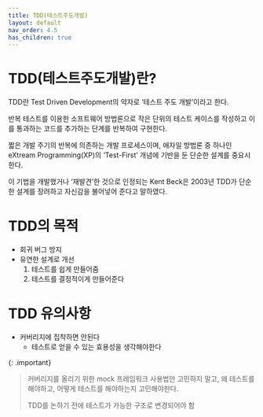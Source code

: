 ```yaml
---
title: TDD(테스트주도개발)
layout: default
nav_order: 4.5
has_children: true
---
```


# TDD(테스트주도개발)란?

TDD란 Test Driven Development의 약자로 ‘테스트 주도 개발’이라고 한다.

반복 테스트를 이용한 소프트웨어 방법론으로 작은 단위의 테스트 케이스를 작성하고 이를 통과하는 코드를 추가하는 단계를 반복하여 구현한다.

짧은 개발 주기의 반복에 의존하는 개발 프로세스이며, 애자일 방법론 중 하나인 eXtream Programming(XP)의 ‘Test-First’ 개념에 기반을 둔 단순한 설계를 중요시한다.

이 기법을 개발했거나 ‘재발견’한 것으로 인정되는 Kent Beck은 2003년 TDD가 단순한 설계를 장려하고 자신감을 불어넣어 준다고 말하였다.

# TDD의 목적

- 회귀 버그 방지
- 유연한 설계로 개선
  1. 테스트를 쉽게 만들어줌
  1. 테스트를 결정적이게 만들어준다

# TDD 유의사항

- 커버리지에 집착하면 안된다
  - 테스트로 얻을 수 있는 효용성을 생각해야한다

{: .important}

> 커버리지를 올리기 위한 mock 프레임워크 사용법만 고민하지 말고, 왜 테스트를 해야하고, 어떻게 테스트를 해야하는지 고민해야한다.
>
> TDD를 논하기 전에 테스트가 가능한 구조로 변경되어야 함
